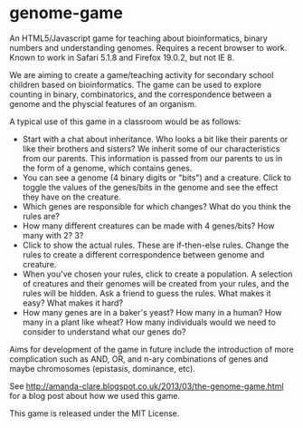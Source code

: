 genome-game
===========

An HTML5/Javascript game for teaching about bioinformatics, binary numbers and understanding genomes. Requires a recent browser to work. Known to work in Safari 5.1.8 and Firefox 19.0.2, but not IE 8.

We are aiming to create a game/teaching activity for secondary school children based on bioinformatics. The game can be used to explore counting in binary, combinatorics, and the correspondence between a genome and the physcial features of an organism.

A typical use of this game in a classroom would be as follows:

* Start with a chat about inheritance. Who looks a bit like their parents or like their brothers and sisters? We inherit some of our characteristics from our parents. This information is passed from our parents to us in the form of a genome, which contains genes. 
* You can see a genome (4 binary digits or "bits") and a creature. Click to toggle the values of the genes/bits in the genome and see the effect they have on the creature.
* Which genes are responsible for which changes? What do you think the rules are? 
* How many different creatures can be made with 4 genes/bits? How many with 2? 3? 
* Click to show the actual rules. These are if-then-else rules. Change the rules to create a different correspondence between genome and creature.
* When you've chosen your rules, click to create a population. A selection of creatures and their genomes will be created from your rules, and the rules will be hidden. Ask a friend to guess the rules. What makes it easy? What makes it hard? 
* How many genes are in a baker's yeast? How many in a human? How many in a plant like wheat? How many individuals would we need to consider to understand what our genes do?

Aims for development of the game in future include the introduction of more complication such as AND, OR, and n-ary combinations of genes and maybe chromosomes (epistasis, dominance, etc).

See http://amanda-clare.blogspot.co.uk/2013/03/the-genome-game.html for a blog post about how we used this game.

This game is released under the MIT License.
